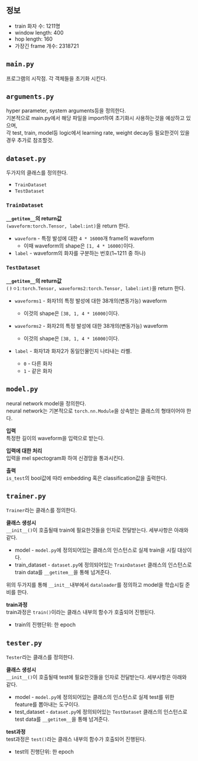 ## 정보
- train 화자 수: 1211명
- window length: 400
- hop length: 160
- 가장긴 frame 개수: 2318721

## `main.py`  
프로그램의 시작점. 각 객체들을 초기화 시킨다.
  
## `arguments.py`  
hyper parameter, system arguments등을 정의한다.  
기본적으로 main.py에서 해당 파일을 import하여 초기화시 사용하는것을 예상하고 있으며,   
각 test, train, model등 logic에서 learning rate, weight decay등 필요한것이 있을경우 추가로 참조할것.

## `dataset.py`  
두가지의 클래스를 정의한다.  
- `TrainDataset`
- `TestDataset`
  
### `TrainDataset`  

__`__getitem__`의 return값__  
`(waveform:torch.Tensor, label:int)`을 return 한다.  
  
- `waveform` - 특정 발성에 대한 `4 * 16000`개 frame의 waveform
    - 이때 waveform의 shape은 `[1, 4 * 16000]`이다.  
- `label` - waveform의 화자를 구분하는 번호(1~1211 중 하나)  

### `TestDataset`  

__`__getitem__`의 return값__  
`(ㅑㅇ1:torch.Tensor, waveforms2:torch.Tensor, label:int)`을 return 한다.  
  
- `waveforms1` - 화자1의 특정 발성에 대한 38개의(변동가능) waveform
    - 이것의 shape은 `[38, 1, 4 * 16000]`이다.  

- `waveforms2` - 화자2의 특정 발성에 대한 38개의(변동가능) waveform
    - 이것의 shape은 `[38, 1, 4 * 16000]`이다.

- `label` - 화자1과 화자2가 동일인물인지 나타내는 라벨.
    - `0` - 다른 화자
    - `1` - 같은 화자

## `model.py`
neural network model을 정의한다.  
neural network는 기본적으로 `torch.nn.Module`을 상속받는 클래스의 형태이어야 한다.  
  
__입력__  
특정한 길이의 waveform을 입력으로 받는다.  
  
__입력에 대한 처리__  
입력을 mel spectogram화 하여 신경망을 통과시킨다. 

__출력__  
`is_test`의 bool값에 따라 embedding 혹은 classification값을 출력한다. 

## `trainer.py`
`Trainer`라는 클래스를 정의한다.

__클래스 생성시__  
`__init__()`이 호출될때 train에 필요한것들을 인자로 전달받는다. 세부사항은 아래와 같다.  

- model - `model.py`에 정의되어있는 클래스의 인스턴스로 실제 train을 시킬 대상이다.  
- train_dataset - `dataset.py`에 정의되어있는 `TrainDataset` 클래스의 인스턴스로 train data를 `__getitem__`을 통해 넘겨준다.

위의 두가지를 통해 `__init__`내부에서 `dataloader`를 정의하고 model을 학습시킬 준비를 한다.  
  
__train과정__  
train과정은 `train()`이라는 클래스 내부의 함수가 호출되어 진행된다.  
  
- train의 진행단위: 한 epoch  


## `tester.py`
`Tester`라는 클래스를 정의한다. 

__클래스 생성시__  
`__init__()`이 호출될때 test에 필요한것들을 인자로 전달받는다. 세부사항은 아래와 같다.  
  
- model - `model.py`에 정의되어있는 클래스의 인스턴스로 실제 test를 위한 feature를 뽑아내는 도구이다.  
- test_dataset - `dataset.py`에 정의되어있는 `TestDataset` 클래스의 인스턴스로 test data를 `__getitem__`을 통해 넘겨준다.  
  
__test과정__  
test과정은 `test()`라는 클래스 내부의 함수가 호출되어 진행된다.  
  
- test의 진행단위: 한 epoch